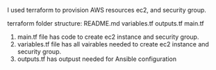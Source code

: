I used terraform to provision AWS resources ec2, and security group.

terraform folder structure:
README.md
variables.tf
outputs.tf
main.tf


1) main.tf file has code to create ec2 instance and security group.
2) variables.tf file has all vairables needed to create ec2 instance and security group.
3) outputs.tf has outpust needed for Ansible configuration
